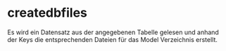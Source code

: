 # createdbfiles
Es wird ein Datensatz aus der angegebenen Tabelle gelesen und anhand der Keys die entsprechenden Dateien für das Model Verzeichnis erstellt.
